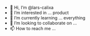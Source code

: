 - 👋 Hi, I’m @lars-calixa
- 👀 I’m interested in ... product
- 🌱 I’m currently learning ... everything
- 💞️ I’m looking to collaborate on ... 
- 📫 How to reach me ...

<!---
lars-calixa/lars-calixa is a ✨ special ✨ repository because its `README.md` (this file) appears on your GitHub profile.
You can click the Preview link to take a look at your changes.
--->
